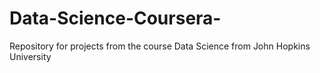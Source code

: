 # Data-Science-Coursera-
Repository for projects from the course Data Science from John Hopkins University
